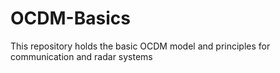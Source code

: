 # OCDM-Basics
This repository holds the basic OCDM model and principles for communication and radar systems
